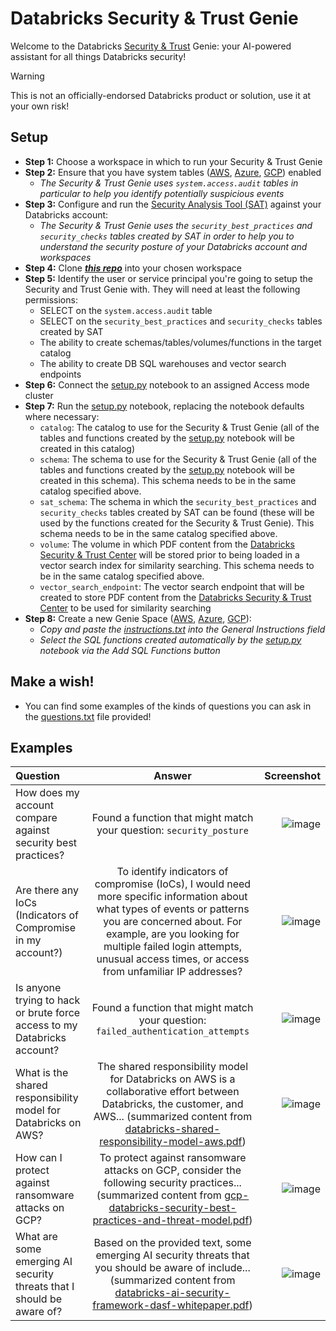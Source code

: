 # Databricks Security & Trust Genie

Welcome to the Databricks [Security & Trust](https://www.databricks.com/trust) Genie: your AI-powered assistant for all things Databricks security!

> [!WARNING] 
> This is not an officially-endorsed Databricks product or solution, use it at your own risk!

## Setup

* **Step 1:** Choose a workspace in which to run your Security & Trust Genie 
* **Step 2:** Ensure that you have system tables ([AWS](https://docs.databricks.com/en/admin/system-tables/index.html), [Azure](https://learn.microsoft.com/en-us/azure/databricks/admin/system-tables/), [GCP](https://docs.gcp.databricks.com/en/admin/system-tables/index.html)) enabled 
    * _The Security & Trust Genie uses `system.access.audit` tables in particular to help you identify potentially suspicious events_
* **Step 3:** Configure and run the [Security Analysis Tool (SAT)](https://github.com/databricks-industry-solutions/security-analysis-tool) against your Databricks account:
    * _The Security & Trust Genie uses the `security_best_practices` and `security_checks` tables created by SAT in order to help you to understand the security posture of your Databricks account and workspaces_
* **Step 4:** Clone [**_this repo_**](https://github.com/andyweaves/security-and-trust-genie) into your chosen workspace
* **Step 5:** Identify the user or service principal you're going to setup the Security and Trust Genie with. They will need at least the following permissions:
    * SELECT on the `system.access.audit` table
    * SELECT on the `security_best_practices` and `security_checks` tables created by SAT 
    * The ability to create schemas/tables/volumes/functions in the target catalog
    * The ability to create DB SQL warehouses and vector search endpoints
* **Step 6:** Connect the [setup.py](notebooks/setup.py) notebook to an assigned Access mode cluster
* **Step 7:** Run the [setup.py](notebooks/setup.py) notebook, replacing the notebook defaults where necessary:
    * `catalog`: The catalog to use for the Security & Trust Genie (all of the tables and functions created by the [setup.py](notebooks/setup.py) notebook will be created in this catalog)
    * `schema`: The schema to use for the Security & Trust Genie (all of the tables and functions created by the [setup.py](notebooks/setup.py) notebook will be created in this schema). This schema needs to be in the same catalog specified above.
    * `sat_schema`: The schema in which the `security_best_practices` and `security_checks` tables created by SAT can be found (these will be used by the functions created for the Security & Trust Genie). This schema needs to be in the same catalog specified above.
    * `volume`: The volume in which PDF content from the [Databricks Security & Trust Center](https://www.databricks.com/trust) will be stored prior to being loaded in a vector search index for similarity searching. This schema needs to be in the same catalog specified above.
    * `vector_search_endpoint`: The vector search endpoint that will be created to store PDF content from the [Databricks Security & Trust Center](https://www.databricks.com/trust) to be used for similarity searching 
* **Step 8:** Create a new Genie Space ([AWS](https://docs.databricks.com/en/genie/index.html#create-a-new-genie-space), [Azure](https://learn.microsoft.com/en-us/azure/databricks/genie/#create-a-new-genie-space), [GCP](https://docs.gcp.databricks.com/en/genie/index.html#create-a-new-genie-space)):
    * _Copy and paste the [instructions.txt](resources/instructions.txt) into the General Instructions field_
    * _Select the SQL functions created automatically by the [setup.py](notebooks/setup.py) notebook via the Add SQL Functions button_

## Make a wish!

* You can find some examples of the kinds of questions you can ask in the [questions.txt](resources/questions.txt) file provided!

## Examples

| Question      | Answer | Screenshot    |
| :---        |    :----:   |          ---: |
| How does my account compare against security best practices?  |  Found a function that might match your question: `security_posture`     | ![image](https://github.com/user-attachments/assets/47a270d0-7e2b-4baf-956b-8629417f36b2) |
| Are there any IoCs (Indicators of Compromise in my account?)   | To identify indicators of compromise (IoCs), I would need more specific information about what types of events or patterns you are concerned about. For example, are you looking for multiple failed login attempts, unusual access times, or access from unfamiliar IP addresses?        | ![image](https://github.com/user-attachments/assets/59faaa96-6ac5-4a1c-923f-80c5af7568cd)     |
| Is anyone trying to hack or brute force access to my Databricks account?   |  Found a function that might match your question: `failed_authentication_attempts`     |  ![image](https://github.com/user-attachments/assets/99a0f198-f4ce-4b3e-ae7b-8b2eab588d91) |
| What is the shared responsibility model for Databricks on AWS?      | The shared responsibility model for Databricks on AWS is a collaborative effort between Databricks, the customer, and AWS... (summarized content from [databricks-shared-responsibility-model-aws.pdf](https://www.databricks.com/trust/security-features#documentation))      | ![image](https://github.com/user-attachments/assets/c006a3df-c897-4598-a363-c69efbbd4ea2) |
| How can I protect against ransomware attacks on GCP?   |  To protect against ransomware attacks on GCP, consider the following security practices... (summarized content from [gcp-databricks-security-best-practices-and-threat-model.pdf](https://www.databricks.com/trust/security-features/best-practices)) | ![image](https://github.com/user-attachments/assets/b41275fe-13f4-438f-b350-78c1fc0ef7dd) |
| What are some emerging AI security threats that I should be aware of?   |   Based on the provided text, some emerging AI security threats that you should be aware of include... (summarized content from [databricks-ai-security-framework-dasf-whitepaper.pdf](https://www.databricks.com/resources/whitepaper/databricks-ai-security-framework-dasf))   | ![image](https://github.com/user-attachments/assets/90853bc1-5ea4-4e59-afa2-63fa07679b1e) |

